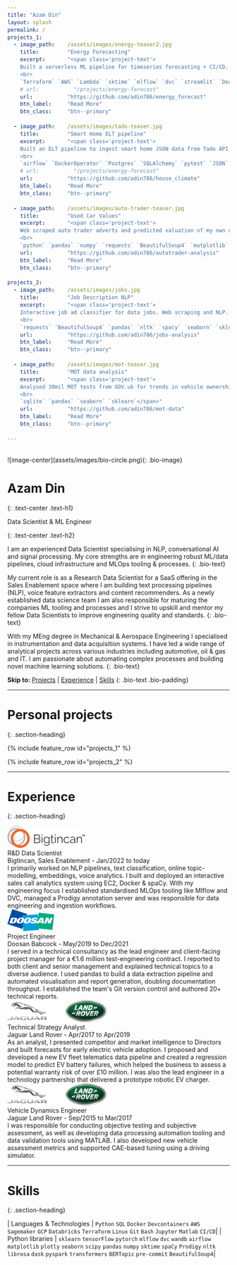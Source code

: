 ```yaml
---
title: "Azam Din"
layout: splash
permalink: /
projects_1:
  - image_path:    /assets/images/energy-teaser2.jpg
    title:         "Energy Forecasting"
    excerpt:       "<span class='project-text'>
    Built a serverless ML pipeline for timeseries forecasting + CI/CD.
    <br>
    `Terraform` `AWS` `Lambda` `sktime` `mlflow` `dvc` `streamlit` `Docker` `pytest` `github-actions`</span>"
    # url:           "/projects/energy-forecast"
    url:           "https://github.com/adin786/energy_forecast"
    btn_label:     "Read More"
    btn_class:     "btn--primary"

  - image_path:    /assets/images/tado-teaser.jpg
    title:         "Smart Home ELT pipeline"
    excerpt:       "<span class='project-text'>
    Built an ELT pipeline to ingest smart home JSON data from Tado API, into Postgres.
    <br>
    `airflow` `DockerOperator` `Postgres` `SQLAlchemy` `pytest` `JSON` `Makefile`</span>"
    # url:           "/projects/energy-forecast"
    url:           "https://github.com/adin786/house_climate"
    btn_label:     "Read More"
    btn_class:     "btn--primary"

  - image_path:    /assets/images/auto-trader-teaser.jpg
    title:         "Used Car Values"
    excerpt:       "<span class='project-text'>
    Web scraped auto trader adverts and predicted valuation of my own car.
    <br>
    `python` `pandas` `numpy` `requests` `BeautifulSoup4` `matplotlib` `seaborn` `sklearn`</span>"
    url:           "https://github.com/adin786/autotrader-analysis"
    btn_label:     "Read More"
    btn_class:     "btn--primary"

projects_2:
  - image_path:    /assets/images/jobs.jpg
    title:         "Job Description NLP"
    excerpt:       "<span class='project-text'>
    Interactive job ad classifier for data jobs. Web scraping and NLP.
    <br>
    `requests` `BeautifulSoup4` `pandas` `nltk` `spacy` `seaborn` `sklearn` `streamlit`</span>"
    url:           "https://github.com/adin786/jobs-analysis"
    btn_label:     "Read More"
    btn_class:     "btn--primary"

  - image_path:    /assets/images/mot-teaser.jpg
    title:         "MOT data analysis"
    excerpt:       "<span class='project-text'>
    Analysed 30mil MOT tests from GOV.uk for trends in vehicle ownership, pass/fail rates etc.
    <br>
    `sqlite` `pandas` `seaborn` `sklearn`</span>"
    url:           "https://github.com/adin786/mot-data"
    btn_label:     "Read More"
    btn_class:     "btn--primary"

---
```

<br>
![image-center](assets/images/bio-circle.png){: .bio-image}

<h1>Azam Din</h1>{: .text-center .text-h1}
<p>Data Scientist & ML Engineer</p>{: .text-center .text-h2}

I am an experienced Data Scientist specialising in NLP, conversational AI and signal processing.  My core strengths are in engineering robust ML/data pipelines, cloud infrastructure and MLOps tooling & processes.
{: .bio-text}

My current role is as a Research Data Scientist for a SaaS offering in the Sales Enablement space where I am building text processing pipelines (NLP), voice feature extractors and content recommenders. As a newly established data science team I am also responsible for maturing the companies ML tooling and processes and I strive to upskill and mentor my fellow Data Scientists to improve engineering quality and standards.
{: .bio-text}

With my MEng degree in Mechanical & Aerospace Engineering I specialised in instrumentation and data acquisition systems.  I have led a wide range of analytical projects across various industries including automotive, oil & gas and IT. I am passionate about automating complex processes and building novel machine learning solutions.
{: .bio-text}

<b>Skip to:</b> <a href="#personal-projects">Projects</a> \| <a href="#experience">Experience</a> \| <a href="#skills">Skills</a>
{: .bio-text .bio-padding}

---

# Personal projects
{: .section-heading}

{% include feature_row id="projects_1" %}

{% include feature_row id="projects_2" %}

---

# Experience
{: .section-heading}

<div class="experience-table">

<div class="experience-row">
    <div class="experience-left">
<img src="/assets/images/btc-logo-50.png" class="experience-logo2">
    </div>
    <div class="experience-right">
        <span class="experience-heading-bold">
R&D Data Scientist
        </span>
        <br>
        <span class="experience-heading-small">
Bigtincan, Sales Enablement - Jan/2022 to today
        </span>
        <br>
        <span class="experience-text">
I primarily worked on NLP pipelines, text classification, online topic-modelling, embeddings, voice analytics. 
I built and deployed an interactive sales call analytics system using EC2, Docker & spaCy. 
With my engineering focus I established standardised MLOps tooling like Mlflow and DVC, managed a Prodigy annotation server and was responsible for data engineering and ingestion workflows.
         </span>
    </div>
</div>


<div class="experience-row">
    <div class="experience-left">
<img src="/assets/images/doosan-logo-50.png" class="experience-logo2">
    </div>
    <div class="experience-right">
        <span class="experience-heading-bold">
Project Engineer
        </span>
        <br>
        <span class="experience-heading-small">
Doosan Babcock - May/2019 to Dec/2021
        </span>
        <br>
        <span class="experience-text">
I served in a technical consultancy as the lead engineer and client-facing project manager for a €1.6 million test-engineering contract. 
I reported to both client and senior management and explained technical topics to a diverse audience. 
I used pandas to build a data extraction pipeline and automated visualisation and report generation, doubling documentation throughput. 
I established the team's Git version control and authored 20+ technical reports.
         </span>
    </div>
</div>


<div class="experience-row">
    <div class="experience-left">
<img src="/assets/images/jlr-logo-50.png" class="experience-logo2">
    </div>
    <div class="experience-right">
        <span class="experience-heading-bold">
Technical Strategy Analyst
        </span>
        <br>
        <span class="experience-heading-small">
Jaguar Land Rover - Apr/2017 to Apr/2019
        </span>
        <br>
        <span class="experience-text">
As an analyst, I presented competitor and market intelligence to Directors and built forecasts for early electric vehicle adoption. 
I proposed and developed a new EV fleet telematics data pipeline and created a regression model to predict EV battery failures, which helped the business to assess a potential warranty risk of over £10 million. 
I was also the lead engineer in a technology partnership that delivered a prototype robotic EV charger.
         </span>
    </div>
</div>


<div class="experience-row">
    <div class="experience-left">
<img src="/assets/images/jlr-logo-50.png" class="experience-logo2">
    </div>
    <div class="experience-right">
        <span class="experience-heading-bold">
Vehicle Dynamics Engineer
        </span>
        <br>
        <span class="experience-heading-small">
Jaguar Land Rover - Sep/2015 to Mar/2017
        </span>
        <br>
        <span class="experience-text">
I was responsible for conducting objective testing and subjective assessment, as well as developing data processing automation tooling and data validation tools using MATLAB. I also developed new vehicle assessment metrics and supported CAE-based tuning using a driving simulator.
         </span>
    </div>
</div>

</div>

---

# Skills
{: .section-heading}

| Languages & Technologies | `Python` `SQL` `Docker` `Devcontainers` `AWS` `Sagemaker` `GCP` `Databricks` `Terraform` `Linux` `Git` `Bash` `Jupyter` `Matlab` `CI/CD`|
| Python libraries | `sklearn` `tensorFlow` `pytorch` `mlflow` `dvc` `wandb` `airflow` `matplotlib` `plotly` `seaborn` `scipy` `pandas` `numpy` `sktime` `spaCy` `Prodigy` `nltk` `librosa` `dask` `pyspark` `transformers` `BERTopic` `pre-commit` `BeautifulSoup4`|
